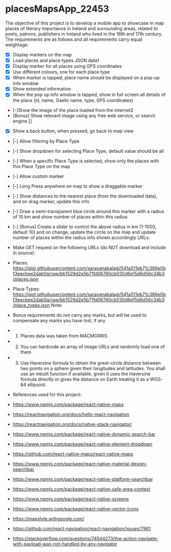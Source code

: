 # placesMapsApp_22453

The objective of this project is to develop a mobile app to showcase in map places of literary importance in Ireland and surrounding areas, related to poets, patrons, publishers in Ireland who lived in the 16th and 17th century. The requirements are as follows and all requirements carry equal weightage:

- [x] Display markers on the map 
- [x] Load places and place types JSON data1   
- [x] Display marker for all places using GPS coordinates   
- [x] Use different colours, one for each place type  
- [x] When marker is tapped, place name should be displayed on a pop-up info window 
- [x] Show extended information 
- [x] When the pop up info window is tapped, show in full screen all details of the place (id, name, Gaelic name, type, GPS coordinates)
- [-]Show the image of the place loaded from the internet2
- [Bonus] Show relevant image using any free web service, or search engine []
- [x] Show a back button, when pressed, go back to map view
- [-]  Allow filtering by Place Type
- [-]  Show dropdown for selecting Place Type, default value should be all
- [-] When a specific Place Type is selected, show only the places with this Place Type on the map
- [-] Allow custom marker
- [-] Long Press anywhere on map to show a draggable marker 
- [-] Show distances to the nearest place (from the downloaded data), and on drag marker, update this info
- [-] Draw a semi-transparent blue circle around this marker with a radius of 10 km and show number of places within this radius
- [-] [Bonus] Create a slider to control the above radius in km (1-1000, default 10) and on change, update the circle on the map and update number of places within the radius info shown accordingly
URLs:

- Make GET request on the following URLs (do NOT download and include in source):

- Places: https://gist.githubusercontent.com/saravanabalagi/541a511eb71c366e0bf3eecbee2dab0a/raw/bb1529d2e5b71fd06760cb030d6e15d6d56c34b3/places.json
- Place Types: https://gist.githubusercontent.com/saravanabalagi/541a511eb71c366e0bf3eecbee2dab0a/raw/bb1529d2e5b71fd06760cb030d6e15d6d56c34b3/place_types.json
Note:

- Bonus requirements do not carry any marks, but will be used to compensate any marks you have lost, if any

- 1. Places data was taken from MACMORRIS

- 2. You can hardcode an array of image URLs and randomly load one of them

- 3. Use Haversine formula to obtain the great-circle distance between two points on a sphere given their longitudes and latitudes. You shall use an inbuilt function if available, given it uses the Haversine formula directly or gives the distance on Earth treating it as a WGS-84 ellipsoid.


- References used for this project:
- https://www.npmjs.com/package/react-native-maps
- https://reactnavigation.org/docs/hello-react-navigation
- https://reactnavigation.org/docs/native-stack-navigator/
- https://www.npmjs.com/package/react-native-dynamic-search-bar
- https://www.npmjs.com/package/react-native-element-dropdown
- https://github.com/react-native-maps/react-native-maps
- https://www.npmjs.com/package/react-native-material-design-searchbar
- https://www.npmjs.com/package/react-native-platform-searchbar
- https://www.npmjs.com/package/react-native-safe-area-context
- https://www.npmjs.com/package/react-native-screens
- https://www.npmjs.com/package/react-native-vector-icons
- https://mapstyle.withgoogle.com/
- https://github.com/react-navigation/react-navigation/issues/7961
- https://stackoverflow.com/questions/74544273/the-action-navigate-with-payload-was-not-handled-by-any-navigator
